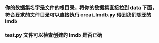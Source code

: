 ### 你的数据集名字是文件的根目录，将你的数据集直接拉到 data 下面，符合要求的文件目录可以直接执行 creat_lmdb.py 得到我们想要的 lmdb
### test.py 文件可以检查创建的 lmdb 是否正确

